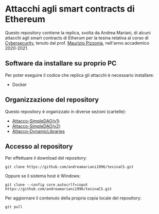 # Attacchi agli smart contracts di Ethereum 

Questo repository contiene la replica, svolta da Andrea Mariani, di alcuni attacchi agli smart contracts di Etherum per la tesina relativa al corso di [Cybersecurity](http://www.dia.uniroma3.it/~pizzonia/ssir/), tenuto dal prof. [Maurizio Pizzonia](https://compunet.ing.uniroma3.it/#!/people/pizzo), nell'anno accademico 2020-2021.

## Software da installare su proprio PC

Per poter eseguire il codice che replica gli attacchi è necessario installare: 

* Docker

## Organizzazione del repository 

Questo repository è organizzato in diverse sezioni (cartelle):
* [Attacco-SimpleDAO(v1)](Attacco-SimpleDAO(v1)/)
* [Attacco-SimpleDAO(v2)](Attacco-SimpleDAO(v2)/)
* [Attacco-DynamicLibraries](Attacco-DynamicLibraries/)

## Accesso al repository 

Per effettuare il download del repository:

    git clone https://github.com/andreamariani1996/tesinaCS.git

Oppure se il sistema host è Windows:

    git clone --config core.autocrlf=input https://github.com/andreamariani1996/tesinaCS.git 

Per aggiornare il contenuto della propria copia locale del repository: 

    git pull 


